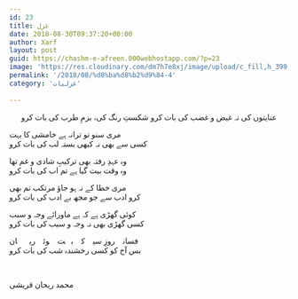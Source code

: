 ```yaml
---
id: 23
title: غزل
date: 2018-08-30T09:37:20+00:00
author: Xarf
layout: post
guid: https://chashm-e-afreen.000webhostapp.com/?p=23
image: 'https://res.cloudinary.com/dm7h7e8xj/image/upload/c_fill,h_399,w_760/v1501268554/sunrise_ttb9nk.jpg'
permalink: '/2018/08/%d8%ba%d8%b2%d9%84-4'
category: 'غزلیات'
 
---
```

<p style="text-align: center;">
<span style="font-family: Mehr;">عنایتوں کی نہ غیض و غضب کی بات کرو</span>  
<span style="font-family: Mehr;">شکستِ رنگ کی، بزمِ طرب کی بات کرو</span>

<span style="font-family: Mehr;">مری سنو تو ترانہ ہے خامشی کا بہت</span>  
<span style="font-family: Mehr;">کسی سے بھی نہ کبھی بستہ لب کی بات کرو</span>

<span style="font-family: Mehr;">وہ عہدِ رفتہ بھی ترکیبِ شادی و غم تھا</span>  
<span style="font-family: Mehr;">وہ وقت بیت گیا ہے تم اب کی بات کرو</span>

<span style="font-family: Mehr;">مری خطا کے نہ ہو جاؤ مرتکب تم بھی</span>  
<span style="font-family: Mehr;">کرو ادب سے جو مجھ بے ادب کی بات کرو</span>

<span style="font-family: Mehr;">کوئی گھڑی ہے کہ ہے ماورائے وجہ و سبب</span>  
<span style="font-family: Mehr;">کسی گھڑی بھی نہ وجہ و سبب کی بات کرو</span>

<span style="font-family: Mehr;">فسانے روزِ سیہ کے بہت ہوئے ریحؔان</span>  
<span style="font-family: Mehr;">بس آج کو کسی رخشندہ شب کی بات کرو</span>

&nbsp;

<span style="font-family: Mehr;">محمد ریحان قریشی</span>
</p>